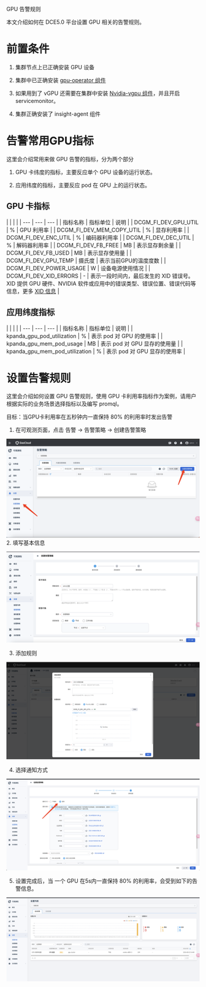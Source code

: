 GPU 告警规则

本文介绍如何在 DCE5.0 平台设置 GPU 相关的告警规则。

# 前置条件

1. 集群节点上已正确安装 GPU 设备
  
2. 集群中已正确安装 [gpu-operator 组件](https://docs.daocloud.io/kpanda/user-guide/gpu/nvidia/install_nvidia_driver_of_operator/)
  
3. 如果用到了 vGPU 还需要在集群中安装 [Nvidia-vgpu 组件](https://docs.daocloud.io/kpanda/user-guide/gpu/nvidia/vgpu/vgpu_addon/)，并且开启 servicemonitor。
  
4. 集群正确安装了 insight-agent 组件
  

  

# 告警常用GPU指标

这里会介绍常用来做 GPU 告警的指标，分为两个部分

1. GPU 卡纬度的指标，主要反应单个 GPU 设备的运行状态。
  
2. 应用纬度的指标，主要反应 pod 在 GPU 上的运行状态。
  

## GPU 卡指标

|     |     |     |
| --- | --- | --- |<colgroup><col width="277"><col width="100"><col width="259"></colgroup>
| 指标名称 | 指标单位 | 说明  |
| DCGM_FI_DEV_GPU_UTIL | %   | GPU 利用率 |
| DCGM_FI_DEV_MEM_COPY_UTIL | %   | 显存利用率 |
| DCGM_FI_DEV_ENC_UTIL | %   | 编码器利用率 |
| DCGM_FI_DEV_DEC_UTIL | %   | 解码器利用率 |
| DCGM_FI_DEV_FB_FREE | MB  | 表示显存剩余量 |
| DCGM_FI_DEV_FB_USED | MB  | 表示显存使用量 |
| DCGM_FI_DEV_GPU_TEMP | 摄氏度 | 表示当前GPU的温度度数 |
| DCGM_FI_DEV_POWER_USAGE | W   | 设备电源使用情况 |
| DCGM_FI_DEV_XID_ERRORS | -   | 表示一段时间内，最后发生的 XID 错误号。XID 提供 GPU 硬件、NVIDIA 软件或应用中的错误类型、错误位置、错误代码等信息，更多 [XID 信息](https://docs.daocloud.io/kpanda/user-guide/gpu/gpu-metrics/#_2) |

## 应用纬度指标

|     |     |     |
| --- | --- | --- |<colgroup><col width="277"><col width="100"><col width="259"></colgroup>
| 指标名称 | 指标单位 | 说明  |
| kpanda_gpu_pod_utilization | %   | 表示 pod 对 GPU 的使用率 |
| kpanda_gpu_mem_pod_usage | MB  | 表示 pod 对 GPU 显存的使用量 |
| kpanda_gpu_mem_pod_utilization | %   | 表示 pod 对 GPU 显存的使用率 |

  

# 设置告警规则

这里会介绍如何设置 GPU 告警规则，使用 GPU 卡利用率指标作为案例，请用户根据实际的业务场景选择指标以及编写 promql。
  

目标：当GPU卡利用率在五秒钟内一直保持 80% 的利用率时发出告警
  

1. 在可观测页面，点击 告警 -> 告警策略 -> 创建告警策略
  
![创建告警规则](../../images/create-gpu-alarm.PNG)
2. 填写基本信息

![填写告警规则](../../images/gpu-alarm-details.PNG)

3. 添加规则
  

![填写告警规则2](../../images/gpu-alarm-details2.png)

4. 选择通知方式
  
![通知方式](../../images/gpu-alarm-message.png)

5. 设置完成后，当 一个 GPU 在5s内一直保持 80% 的利用率，会受到如下的告警信息。
  

![告警信息](../../images/gpu-alarm-message2.png)